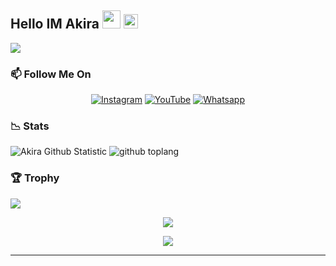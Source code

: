 ## Hello IM Akira <img src="https://github.com/TheDudeThatCode/TheDudeThatCode/blob/master/Assets/Hi.gif" width="29px"> <img src="https://www.gambaranimasi.org/data/media/1904/animasi-bergerak-smiley-kacamata-hitam-0109.gif" width="23px"> 
<img align="center" height="auto" src="https://i.ibb.co/FJm5p9P/images.jpg"/>

### 📫 Follow Me On

<p align="center">
<a href="https://www.instagram.com/akirashopreal" target="_blank"><img src="https://img.shields.io/badge/Instagram-%23E4405F.svg?&style=flat-square&logo=instagram&logoColor=white" alt="Instagram"></a>
<a href="https://m.youtube.com/channel/UCvVd-kAsrJUjg0bwKqxUPeg" target="_blank"><img src="https://img.shields.io/badge/YouTube-%231877F2.svg?&style=flat-square&logo=YouTube&logoColor=white" alt="YouTube"></a>
<a href="https://wa.me/6282158549899" target="_blank"><img src="https://img.shields.io/badge/Whatsapp-%808080.svg?&style=flat-square&logo=Whatsapp&logoColor=white" alt="Whatsapp"></a>
</p>

### 📉 Stats

![Akira Github Statistic](https://github-readme-stats.vercel.app/api?username=AkiRaID&show_icons=true&theme=highcontrast&show_owner=true)
![github toplang](https://github-readme-stats.vercel.app/api/top-langs/?username=AkiRaID&layout=compact&theme=highcontrast)

### 🏆 Trophy

![](https://github-profile-trophy.vercel.app/?username=AkiRaID&row=2&column=3&layout=compact&theme=onedark)

<p align="center">
   <img src="https://github-readme-streak-stats.herokuapp.com/?user=AkiRaID" />
</p>

<p align="center">
  <img src="https://komarev.com/ghpvc/?username=AkiRaID&label=VIEWS&style=flat-square&color=orange" />
</p>

---

<!--START_SECTION:waka-->

<!--END_SECTION:waka-->
